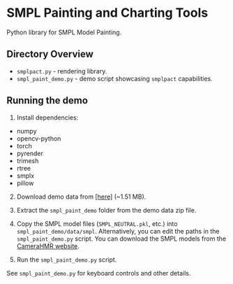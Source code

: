 # SMPL Painting and Charting Tools

Python library for SMPL Model Painting.

## Directory Overview

- `smplpact.py` - rendering library.
- `smpl_paint_demo.py` - demo script showcasing `smplpact` capabilities.

## Running the demo

1. Install dependencies:
  - numpy
  - opencv-python
  - torch
  - pyrender
  - trimesh
  - rtree
  - smplx
  - pillow

2. Download demo data from [[here]](https://stevens0-my.sharepoint.com/:u:/g/personal/jdibenes_stevens_edu/EVadG40Vl55LrrBOOEgR3QwBMa2V1Yj8xon_6uCwUPVs2Q?e=dwn0fd) (~1.51 MB).

3. Extract the `smpl_paint_demo` folder from the demo data zip file.

4. Copy the SMPL model files (`SMPL_NEUTRAL.pkl`, etc.) into `smpl_paint_demo/data/smpl`. Alternatively, you can edit the paths in the `smpl_paint_demo.py` script. You can download the SMPL models from the [CameraHMR website](https://camerahmr.is.tue.mpg.de/index.html).

5. Run the `smpl_paint_demo.py` script.

See `smpl_paint_demo.py` for keyboard controls and other details.
